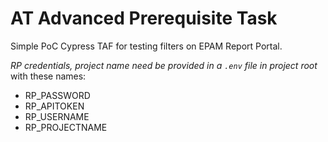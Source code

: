 # AT Advanced Prerequisite Task
Simple PoC Cypress TAF for testing filters on EPAM Report Portal.

*RP credentials, project name need be provided in a `.env` file in project root* with these names:
- RP_PASSWORD
- RP_APITOKEN
- RP_USERNAME
- RP_PROJECTNAME
